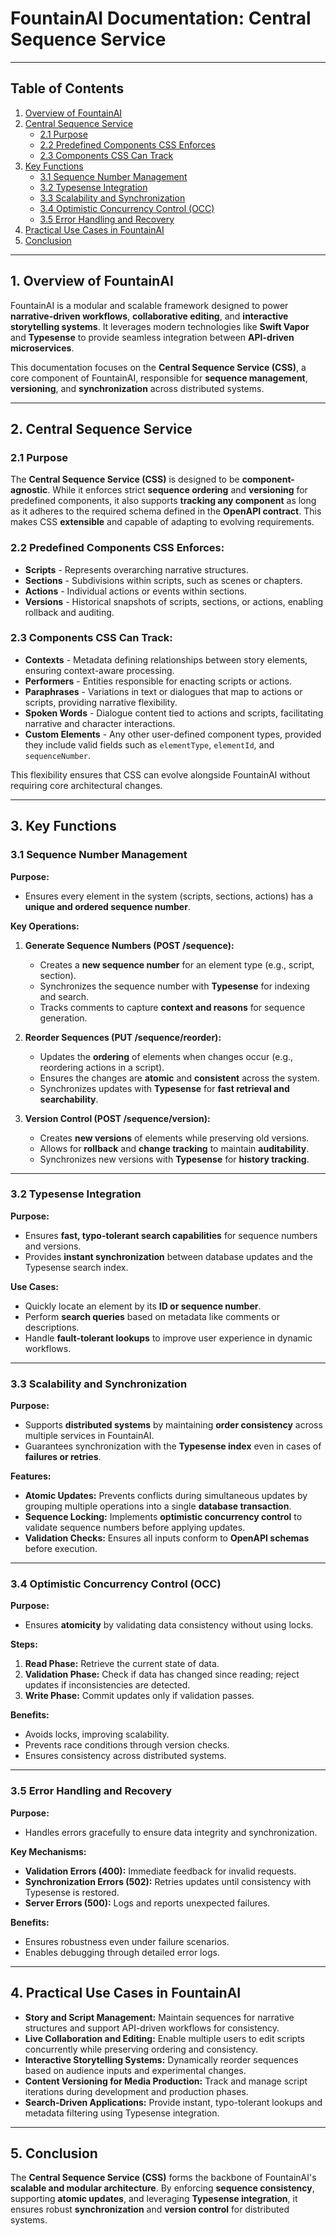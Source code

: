# FountainAI Documentation: Central Sequence Service

---

## Table of Contents
1. [Overview of FountainAI](#1-overview-of-fountainai)
2. [Central Sequence Service](#2-central-sequence-service)
   - [2.1 Purpose](#21-purpose)
   - [2.2 Predefined Components CSS Enforces](#22-predefined-components-css-enforces)
   - [2.3 Components CSS Can Track](#23-components-css-can-track)
3. [Key Functions](#3-key-functions)
   - [3.1 Sequence Number Management](#31-sequence-number-management)
   - [3.2 Typesense Integration](#32-typesense-integration)
   - [3.3 Scalability and Synchronization](#33-scalability-and-synchronization)
   - [3.4 Optimistic Concurrency Control (OCC)](#34-optimistic-concurrency-control-occ)
   - [3.5 Error Handling and Recovery](#35-error-handling-and-recovery)
4. [Practical Use Cases in FountainAI](#4-practical-use-cases-in-fountainai)
5. [Conclusion](#5-conclusion)

---

## 1. Overview of FountainAI
FountainAI is a modular and scalable framework designed to power **narrative-driven workflows**, **collaborative editing**, and **interactive storytelling systems**. It leverages modern technologies like **Swift Vapor** and **Typesense** to provide seamless integration between **API-driven microservices**.

This documentation focuses on the **Central Sequence Service (CSS)**, a core component of FountainAI, responsible for **sequence management**, **versioning**, and **synchronization** across distributed systems.

---

## 2. Central Sequence Service

### 2.1 Purpose
The **Central Sequence Service (CSS)** is designed to be **component-agnostic**. While it enforces strict **sequence ordering** and **versioning** for predefined components, it also supports **tracking any component** as long as it adheres to the required schema defined in the **OpenAPI contract**. This makes CSS **extensible** and capable of adapting to evolving requirements.

### 2.2 Predefined Components CSS Enforces:
- **Scripts** - Represents overarching narrative structures.
- **Sections** - Subdivisions within scripts, such as scenes or chapters.
- **Actions** - Individual actions or events within sections.
- **Versions** - Historical snapshots of scripts, sections, or actions, enabling rollback and auditing.

### 2.3 Components CSS Can Track:
- **Contexts** - Metadata defining relationships between story elements, ensuring context-aware processing.
- **Performers** - Entities responsible for enacting scripts or actions.
- **Paraphrases** - Variations in text or dialogues that map to actions or scripts, providing narrative flexibility.
- **Spoken Words** - Dialogue content tied to actions and scripts, facilitating narrative and character interactions.
- **Custom Elements** - Any other user-defined component types, provided they include valid fields such as `elementType`, `elementId`, and `sequenceNumber`.

This flexibility ensures that CSS can evolve alongside FountainAI without requiring core architectural changes.

---

## 3. Key Functions

### 3.1 Sequence Number Management
**Purpose:**  
- Ensures every element in the system (scripts, sections, actions) has a **unique and ordered sequence number**.

**Key Operations:**  
1. **Generate Sequence Numbers (POST /sequence):**  
   - Creates a **new sequence number** for an element type (e.g., script, section).  
   - Synchronizes the sequence number with **Typesense** for indexing and search.  
   - Tracks comments to capture **context and reasons** for sequence generation.

2. **Reorder Sequences (PUT /sequence/reorder):**  
   - Updates the **ordering** of elements when changes occur (e.g., reordering actions in a script).  
   - Ensures the changes are **atomic** and **consistent** across the system.  
   - Synchronizes updates with **Typesense** for **fast retrieval and searchability**.

3. **Version Control (POST /sequence/version):**  
   - Creates **new versions** of elements while preserving old versions.  
   - Allows for **rollback** and **change tracking** to maintain **auditability**.  
   - Synchronizes new versions with **Typesense** for **history tracking**.

---

### 3.2 Typesense Integration
**Purpose:**  
- Ensures **fast, typo-tolerant search capabilities** for sequence numbers and versions.  
- Provides **instant synchronization** between database updates and the Typesense search index.  

**Use Cases:**
- Quickly locate an element by its **ID or sequence number**.
- Perform **search queries** based on metadata like comments or descriptions.
- Handle **fault-tolerant lookups** to improve user experience in dynamic workflows.

---

### 3.3 Scalability and Synchronization
**Purpose:**  
- Supports **distributed systems** by maintaining **order consistency** across multiple services in FountainAI.  
- Guarantees synchronization with the **Typesense index** even in cases of **failures or retries**.

**Features:**
- **Atomic Updates:** Prevents conflicts during simultaneous updates by grouping multiple operations into a single **database transaction**.
- **Sequence Locking:** Implements **optimistic concurrency control** to validate sequence numbers before applying updates.
- **Validation Checks:** Ensures all inputs conform to **OpenAPI schemas** before execution.

---

### 3.4 Optimistic Concurrency Control (OCC)
**Purpose:**
- Ensures **atomicity** by validating data consistency without using locks.

**Steps:**
1. **Read Phase:** Retrieve the current state of data.
2. **Validation Phase:** Check if data has changed since reading; reject updates if inconsistencies are detected.
3. **Write Phase:** Commit updates only if validation passes.

**Benefits:**
- Avoids locks, improving scalability.
- Prevents race conditions through version checks.
- Ensures consistency across distributed systems.

---

### 3.5 Error Handling and Recovery
**Purpose:**
- Handles errors gracefully to ensure data integrity and synchronization.

**Key Mechanisms:**
- **Validation Errors (400):** Immediate feedback for invalid requests.
- **Synchronization Errors (502):** Retries updates until consistency with Typesense is restored.
- **Server Errors (500):** Logs and reports unexpected failures.

**Benefits:**
- Ensures robustness even under failure scenarios.
- Enables debugging through detailed error logs.

---

## 4. Practical Use Cases in FountainAI
- **Story and Script Management:** Maintain sequences for narrative structures and support API-driven workflows for consistency.
- **Live Collaboration and Editing:** Enable multiple users to edit scripts concurrently while preserving ordering and consistency.
- **Interactive Storytelling Systems:** Dynamically reorder sequences based on audience inputs and experimental changes.
- **Content Versioning for Media Production:** Track and manage script iterations during development and production phases.
- **Search-Driven Applications:** Provide instant, typo-tolerant lookups and metadata filtering using Typesense integration.

---

## 5. Conclusion
The **Central Sequence Service (CSS)** forms the backbone of FountainAI's **scalable and modular architecture**. By enforcing **sequence consistency**, supporting **atomic updates**, and leveraging **Typesense integration**, it ensures robust **synchronization** and **version control** for distributed systems.

